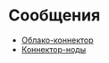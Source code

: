 # Сообщения

- [Облако-коннектор](./messages/cloud-connector.md)
- [Коннектор-ноды](./messages/connector-node.md)
